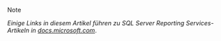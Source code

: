 >[!NOTE]
>*Einige Links in diesem Artikel führen zu SQL Server Reporting Services-Artikeln in [docs.microsoft.com](https://docs.microsoft.com/sql/reporting-services/)*.

